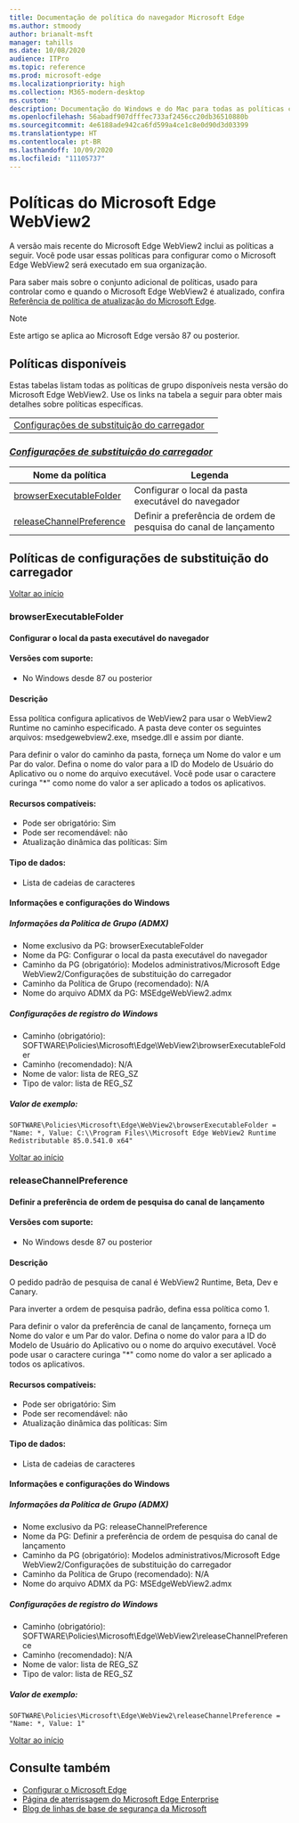 ```yaml
---
title: Documentação de política do navegador Microsoft Edge
ms.author: stmoody
author: brianalt-msft
manager: tahills
ms.date: 10/08/2020
audience: ITPro
ms.topic: reference
ms.prod: microsoft-edge
ms.localizationpriority: high
ms.collection: M365-modern-desktop
ms.custom: ''
description: Documentação do Windows e do Mac para todas as políticas compatíveis com o Microsoft Edge Browser
ms.openlocfilehash: 56abadf907dfffec733af2456cc20db36510880b
ms.sourcegitcommit: 4e6188ade942ca6fd599a4ce1c8e0d90d3d03399
ms.translationtype: HT
ms.contentlocale: pt-BR
ms.lasthandoff: 10/09/2020
ms.locfileid: "11105737"
---
```

# Políticas do Microsoft Edge WebView2

A versão mais recente do Microsoft Edge WebView2 inclui as políticas a seguir. Você pode usar essas políticas para configurar como o Microsoft Edge WebView2 será executado em sua organização.

Para saber mais sobre o conjunto adicional de políticas, usado para controlar como e quando o Microsoft Edge WebView2 é atualizado, confira [Referência de política de atualização do Microsoft Edge](microsoft-edge-update-policies.md).

> [!NOTE]
> Este artigo se aplica ao Microsoft Edge versão 87 ou posterior.

## Políticas disponíveis
Estas tabelas listam todas as políticas de grupo disponíveis nesta versão do Microsoft Edge WebView2. Use os links na tabela a seguir para obter mais detalhes sobre políticas específicas.

|||
|-|-|
|[Configurações de substituição do carregador](#loader-override-settings)|

### [*Configurações de substituição do carregador*](#loader-override-settings-policies)
|Nome da política|Legenda|
|-|-|
|[browserExecutableFolder](#browserexecutablefolder)|Configurar o local da pasta executável do navegador|
|[releaseChannelPreference](#releasechannelpreference)|Definir a preferência de ordem de pesquisa do canal de lançamento|




  ## Políticas de configurações de substituição do carregador

  [Voltar ao início](#microsoft-edge-webview2---policies)

  ### browserExecutableFolder
  #### Configurar o local da pasta executável do navegador
  
  
  #### Versões com suporte:
  - No Windows desde 87 ou posterior

  #### Descrição
  Essa política configura aplicativos de WebView2 para usar o WebView2 Runtime no caminho especificado. A pasta deve conter os seguintes arquivos: msedgewebview2.exe, msedge.dll e assim por diante.

Para definir o valor do caminho da pasta, forneça um Nome do valor e um Par do valor. Defina o nome do valor para a ID do Modelo de Usuário do Aplicativo ou o nome do arquivo executável. Você pode usar o caractere curinga "*" como nome do valor a ser aplicado a todos os aplicativos.

  #### Recursos compatíveis:
  - Pode ser obrigatório: Sim
  - Pode ser recomendável: não
  - Atualização dinâmica das políticas: Sim

  #### Tipo de dados:
  - Lista de cadeias de caracteres

  #### Informações e configurações do Windows
  ##### Informações da Política de Grupo (ADMX)
  - Nome exclusivo da PG: browserExecutableFolder
  - Nome da PG: Configurar o local da pasta executável do navegador
  - Caminho da PG (obrigatório): Modelos administrativos/Microsoft Edge WebView2/Configurações de substituição do carregador
  - Caminho da Política de Grupo (recomendado): N/A
  - Nome do arquivo ADMX da PG: MSEdgeWebView2.admx
  ##### Configurações de registro do Windows
  - Caminho (obrigatório): SOFTWARE\Policies\Microsoft\Edge\WebView2\browserExecutableFolder
  - Caminho (recomendado): N/A
  - Nome de valor: lista de REG_SZ
  - Tipo de valor: lista de REG_SZ
  ##### Valor de exemplo:
```
SOFTWARE\Policies\Microsoft\Edge\WebView2\browserExecutableFolder = "Name: *, Value: C:\\Program Files\\Microsoft Edge WebView2 Runtime Redistributable 85.0.541.0 x64"

```


  

  [Voltar ao início](#microsoft-edge-webview2---policies)

  ### releaseChannelPreference
  #### Definir a preferência de ordem de pesquisa do canal de lançamento
  
  
  #### Versões com suporte:
  - No Windows desde 87 ou posterior

  #### Descrição
  O pedido padrão de pesquisa de canal é WebView2 Runtime, Beta, Dev e Canary.

Para inverter a ordem de pesquisa padrão, defina essa política como 1.

Para definir o valor da preferência de canal de lançamento, forneça um Nome do valor e um Par do valor. Defina o nome do valor para a ID do Modelo de Usuário do Aplicativo ou o nome do arquivo executável. Você pode usar o caractere curinga "*" como nome do valor a ser aplicado a todos os aplicativos.

  #### Recursos compatíveis:
  - Pode ser obrigatório: Sim
  - Pode ser recomendável: não
  - Atualização dinâmica das políticas: Sim

  #### Tipo de dados:
  - Lista de cadeias de caracteres

  #### Informações e configurações do Windows
  ##### Informações da Política de Grupo (ADMX)
  - Nome exclusivo da PG: releaseChannelPreference
  - Nome da PG: Definir a preferência de ordem de pesquisa do canal de lançamento
  - Caminho da PG (obrigatório): Modelos administrativos/Microsoft Edge WebView2/Configurações de substituição do carregador
  - Caminho da Política de Grupo (recomendado): N/A
  - Nome do arquivo ADMX da PG: MSEdgeWebView2.admx
  ##### Configurações de registro do Windows
  - Caminho (obrigatório): SOFTWARE\Policies\Microsoft\Edge\WebView2\releaseChannelPreference
  - Caminho (recomendado): N/A
  - Nome de valor: lista de REG_SZ
  - Tipo de valor: lista de REG_SZ
  ##### Valor de exemplo:
```
SOFTWARE\Policies\Microsoft\Edge\WebView2\releaseChannelPreference = "Name: *, Value: 1"

```


  

  [Voltar ao início](#microsoft-edge-webview2---policies)


## Consulte também
- [Configurar o Microsoft Edge](configure-microsoft-edge.md)
- [Página de aterrissagem do Microsoft Edge Enterprise](https://aka.ms/EdgeEnterprise)
- [Blog de linhas de base de segurança da Microsoft](https://techcommunity.microsoft.com/t5/microsoft-security-baselines/bg-p/Microsoft-Security-Baselines)